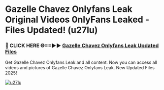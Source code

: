 # Gazelle Chavez Onlyfans Leak Original Videos 0nlyFans Leaked - Files Updated! (u27lu)

<h3>🔴 CLICK HERE 🌐==►► <a href="https://tinyurl.com/2jnfzry5" rel="nofollow">Gazelle Chavez Onlyfans Leak Updated Files</a></h3>

Get Gazelle Chavez Onlyfans Leak and all content. Now you can access all videos and pictures of Gazelle Chavez Onlyfans Leak. New Updated Files 2025!

[![u27lu](https://i.imgur.com/GyGTBgg.gif)](https://tinyurl.com/2jnfzry5)
